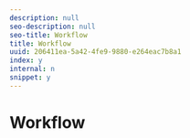 ```yaml
---
description: null
seo-description: null
seo-title: Workflow
title: Workflow
uuid: 206411ea-5a42-4fe9-9880-e264eac7b8a1
index: y
internal: n
snippet: y
---
```


# Workflow

